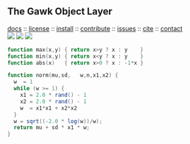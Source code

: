 <a name=top>
<h2>
     The Gawk Object Layer
</h2>
<p>
   <a    href="http://menzies.us/awk/index">docs</a>
   :: <a href="http://menzies.us/awk/index#license">license</a>
   :: <a href="http://menzies.us/awk/index#install">install</a>
   :: <a href="http://menzies.us/awk/index#contribute">contribute</a>
   :: <a href="http://github.com/timm/awk/issues">issues</a>
   :: <a href="http://menzies.us/awk/index#cite">cite</a>
   :: <a href="http://menzies.us/awk/index#contact">contact</a>
<br>
   <img src="https://img.shields.io/badge/language-gawk-orange">
   <img src="https://img.shields.io/badge/purpose-ai,se-blueviolet">
   <img src="https://img.shields.io/badge/platform-mac,*nux-informational">
</p>

```awk
function max(x,y) { return x>y ? x : y    }
function min(x,y) { return x<y ? x : y    }
function abs(x)   { return x>0 ? x : -1*x }

function norm(mu,sd,   w,n,x1,x2) {
  w  = 1  
  while (w >= 1) { 
    x1 = 2.0 * rand() - 1  
    x2 = 2.0 * rand() - 1 
    w  = x1*x1 + x2*x2
  }
  w = sqrt((-2.0 * log(w))/w);
  return mu + sd * x1 * w;
}
```
